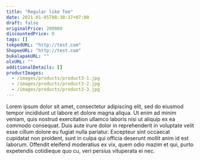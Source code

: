 ```yaml
---
title: "Regular like Tee"
date: 2021-01-05T08:30:17+07:00
draft: false
originalPrice: 200000
discountedPrice: 0
tags: []
tokpedURL: "http://test.com"
ShopeeURL: "http://test.com"
bukalapakURL: ""
olxURL: ""
additionalDetails: []
productImages: 
  - /images/products/product3-1.jpg
  - /images/products/product3-2.jpg
  - /images/products/product3-3.jpg
---
```


Lorem ipsum dolor sit amet, consectetur adipiscing elit, sed do eiusmod tempor incididunt ut labore et dolore magna aliqua. Ut enim ad minim veniam, quis nostrud exercitation ullamco laboris nisi ut aliquip ex ea commodo consequat. Duis aute irure dolor in reprehenderit in voluptate velit esse cillum dolore eu fugiat nulla pariatur. Excepteur sint occaecat cupidatat non proident, sunt in culpa qui officia deserunt mollit anim id est laborum. Offendit eleifend moderatius ex vix, quem odio mazim et qui, purto expetendis cotidieque quo cu, veri persius vituperata ei nec.